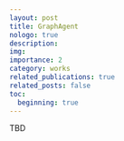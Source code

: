 ```yaml
---
layout: post
title: GraphAgent
nologo: true
description: 
img: 
importance: 2
category: works
related_publications: true
related_posts: false
toc:
  beginning: true
---
```


TBD